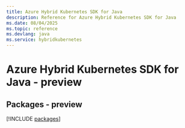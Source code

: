 ```yaml
---
title: Azure Hybrid Kubernetes SDK for Java
description: Reference for Azure Hybrid Kubernetes SDK for Java
ms.date: 08/04/2025
ms.topic: reference
ms.devlang: java
ms.service: hybridkubernetes
---
```

# Azure Hybrid Kubernetes SDK for Java - preview
## Packages - preview
[!INCLUDE [packages](hybrid-kubernetes-index.md)]